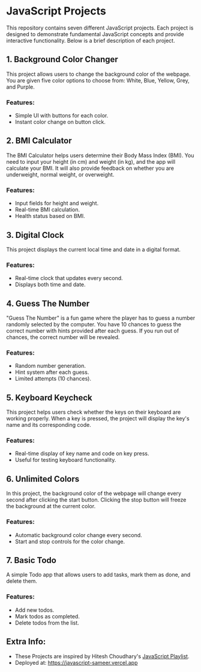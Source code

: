 # JavaScript Projects

This repository contains seven different JavaScript projects. Each project is designed to demonstrate fundamental JavaScript concepts and provide interactive functionality. Below is a brief description of each project.

## 1. Background Color Changer
This project allows users to change the background color of the webpage. You are given five color options to choose from: White, Blue, Yellow, Grey, and Purple.

### Features:
- Simple UI with buttons for each color.
- Instant color change on button click.

## 2. BMI Calculator
The BMI Calculator helps users determine their Body Mass Index (BMI). You need to input your height (in cm) and weight (in kg), and the app will calculate your BMI. It will also provide feedback on whether you are underweight, normal weight, or overweight.

### Features:
- Input fields for height and weight.
- Real-time BMI calculation.
- Health status based on BMI.

## 3. Digital Clock
This project displays the current local time and date in a digital format.

### Features:
- Real-time clock that updates every second.
- Displays both time and date.

## 4. Guess The Number
"Guess The Number" is a fun game where the player has to guess a number randomly selected by the computer. You have 10 chances to guess the correct number with hints provided after each guess. If you run out of chances, the correct number will be revealed.

### Features:
- Random number generation.
- Hint system after each guess.
- Limited attempts (10 chances).

## 5. Keyboard Keycheck
This project helps users check whether the keys on their keyboard are working properly. When a key is pressed, the project will display the key's name and its corresponding code.

### Features:
- Real-time display of key name and code on key press.
- Useful for testing keyboard functionality.

## 6. Unlimited Colors
In this project, the background color of the webpage will change every second after clicking the start button. Clicking the stop button will freeze the background at the current color.

### Features:
- Automatic background color change every second.
- Start and stop controls for the color change.

## 7. Basic Todo
A simple Todo app that allows users to add tasks, mark them as done, and delete them.

### Features:
- Add new todos.
- Mark todos as completed.
- Delete todos from the list.

## Extra Info:
- These Projects are inspired by Hitesh Choudhary's <a href="https://www.youtube.com/playlist?list=PLu71SKxNbfoBuX3f4EOACle2y-tRC5Q37" target="_blank">JavaScript Playlist</a>.
- Deployed at: https://javascript-sameer.vercel.app
